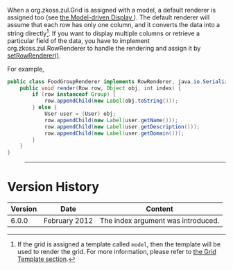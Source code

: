When a <javadoc>org.zkoss.zul.Grid</javadoc> is assigned with a model, a
default renderer is assigned too (see [the Model-driven Display
](ZK_Developer's_Reference/MVC/Model/List_Model#Model-driven_Display)).
The default renderer will assume that each row has only one column, and
it converts the data into a string directly[^1]. If you want to display
multiple columns or retrieve a particular field of the data, you have to
implement <javadoc type="interface">org.zkoss.zul.RowRenderer</javadoc>
to handle the rendering and assign it by
[setRowRenderer()](https://www.zkoss.org/javadoc/latest/zk/org/zkoss/zul/Grid.html#setRowRenderer-org.zkoss.zul.RowRenderer-).

For example,

``` java
public class FoodGroupRenderer implements RowRenderer, java.io.Serializable {
    public void render(Row row, Object obj, int index) {
        if (row instanceof Group) {
            row.appendChild(new Label(obj.toString()));
        } else {
            User user = (User) obj;
            row.appendChild(new Label(user.getName()));
            row.appendChild(new Label(user.getDescription()));
            row.appendChild(new Label(user.getDomain()));
        }
    }
}
```

> ------------------------------------------------------------------------
>
> <references/>

# Version History

| Version | Date          | Content                            |
|---------|---------------|------------------------------------|
| 6.0.0   | February 2012 | The index argument was introduced. |

[^1]: If the grid is assigned a template called `model`, then the
    template will be used to render the grid. For more information,
    please refer to [the Grid Template
    section](ZK_Developer's_Reference/MVC/View/Template/Grid_Template).
